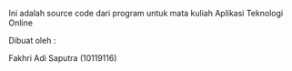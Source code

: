 Ini adalah source code dari program untuk mata kuliah Aplikasi Teknologi Online

Dibuat oleh :

Fakhri Adi Saputra (10119116)